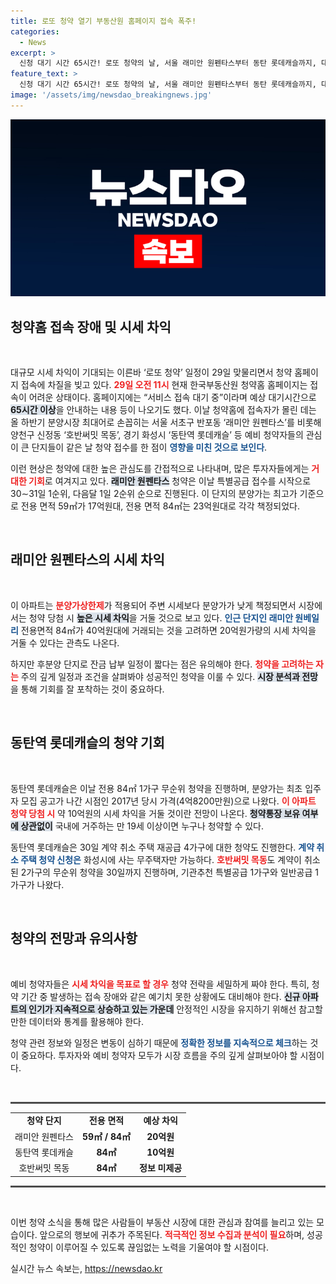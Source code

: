 ```yaml
---
title: 로또 청약 열기 부동산원 홈페이지 접속 폭주!
categories:
  - News
excerpt: >
  신청 대기 시간 65시간! 로또 청약의 날, 서울 래미안 원펜타스부터 동탄 롯데캐슬까지, 대박 시세 차익 기대! 화제의 단지들, 청약 열기로 홈페이지 먹통! 클릭해 더 알아보세요!
feature_text: >
  신청 대기 시간 65시간! 로또 청약의 날, 서울 래미안 원펜타스부터 동탄 롯데캐슬까지, 대박 시세 차익 기대! 화제의 단지들, 청약 열기로 홈페이지 먹통! 클릭해 더 알아보세요!
image: '/assets/img/newsdao_breakingnews.jpg'
---
```


<p><img src="/assets/img/newsdao_breakingnews.jpg" alt="implanttips 속보" /></p>

<h2 data-ke-size="size26">청약홈 접속 장애 및 시세 차익</h2>

<p data-ke-size="size16">&nbsp;</p>

<p>대규모 시세 차익이 기대되는 이른바 ‘로또 청약’ 일정이 29일 맞물리면서 청약 홈페이지 접속에 차질을 빚고 있다. <b><span style="color: #ee2323;">29일 오전 11시</span></b> 현재 한국부동산원 청약홈 홈페이지는 접속이 어려운 상태이다. 홈페이지에는 “서비스 접속 대기 중”이라며 예상 대기시간으로 <b><span style="background-color: #21538527;">65시간 이상</span></b>을 안내하는 내용 등이 나오기도 했다. 이날 청약홈에 접속자가 몰린 데는 올 하반기 분양시장 최대어로 손꼽히는 서울 서초구 반포동 ‘래미안 원펜타스’를 비롯해 양천구 신정동 ‘호반써밋 목동’, 경기 화성시 ‘동탄역 롯데캐슬’ 등 예비 청약자들의 관심이 큰 단지들이 같은 날 청약 접수를 한 점이 <b><span style="color: #1a5490;">영향을 미친 것으로 보인다</span></b>. </p>

<p>이런 현상은 청약에 대한 높은 관심도를 간접적으로 나타내며, 많은 투자자들에게는 <b><span style="color: #ee2323;">거대한 기회</span></b>로 여겨지고 있다. <b><span style="background-color: #21538527;">래미안 원펜타스</span></b> 청약은 이날 특별공급 접수를 시작으로 30∼31일 1순위, 다음달 1일 2순위 순으로 진행된다. 이 단지의 분양가는 최고가 기준으로 전용 면적 59㎡가 17억원대, 전용 면적 84㎡는 23억원대로 각각 책정되었다. </p>

<p data-ke-size="size16">&nbsp;</p>

<h2 data-ke-size="size26">래미안 원펜타스의 시세 차익</h2>

<p data-ke-size="size16">&nbsp;</p>

<p>이 아파트는 <b><span style="color: #ee2323;">분양가상한제</span></b>가 적용되어 주변 시세보다 분양가가 낮게 책정되면서 시장에서는 청약 당첨 시 <b><span style="background-color: #21538527;">높은 시세 차익</span></b>을 거둘 것으로 보고 있다. <b><span style="color: #1a5490;">인근 단지인 래미안 원베일리</span></b> 전용면적 84㎡가 40억원대에 거래되는 것을 고려하면 20억원가량의 시세 차익을 거둘 수 있다는 관측도 나온다. </p>

<p>하지만 후분양 단지로 잔금 납부 일정이 짧다는 점은 유의해야 한다. <b><span style="color: #ee2323;">청약을 고려하는 자는</span></b> 주의 깊게 일정과 조건을 살펴봐야 성공적인 청약을 이룰 수 있다. <b><span style="background-color: #21538527;">시장 분석과 전망</span></b>을 통해 기회를 잘 포착하는 것이 중요하다.</p>

<p data-ke-size="size16">&nbsp;</p>

<h2 data-ke-size="size26">동탄역 롯데캐슬의 청약 기회</h2>

<p data-ke-size="size16">&nbsp;</p>

<p>동탄역 롯데캐슬은 이날 전용 84㎡ 1가구 무순위 청약을 진행하며, 분양가는 최초 입주자 모집 공고가 나간 시점인 2017년 당시 가격(4억8200만원)으로 나왔다. <b><span style="color: #ee2323;">이 아파트 청약 당첨 시</span></b> 약 10억원의 시세 차익을 거둘 것이란 전망이 나온다. <b><span style="background-color: #21538527;">청약통장 보유 여부에 상관없이</span></b> 국내에 거주하는 만 19세 이상이면 누구나 청약할 수 있다. </p>

<p>동탄역 롯데캐슬은 30일 계약 취소 주택 재공급 4가구에 대한 청약도 진행한다. <b><span style="color: #1a5490;">계약 취소 주택 청약 신청은</span></b> 화성시에 사는 무주택자만 가능하다. <b><span style="color: #ee2323;">호반써밋 목동</span></b>도 계약이 취소된 2가구의 무순위 청약을 30일까지 진행하며, 기관추천 특별공급 1가구와 일반공급 1가구가 나왔다. </p>

<p data-ke-size="size16">&nbsp;</p>

<h2 data-ke-size="size26">청약의 전망과 유의사항</h2>

<p data-ke-size="size16">&nbsp;</p>

<p>예비 청약자들은 <b><span style="color: #ee2323;">시세 차익을 목표로 할 경우</span></b> 청약 전략을 세밀하게 짜야 한다. 특히, 청약 기간 중 발생하는 접속 장애와 같은 예기치 못한 상황에도 대비해야 한다. <b><span style="background-color: #21538527;">신규 아파트의 인기가 지속적으로 상승하고 있는 가운데</span></b> 안정적인 시장을 유지하기 위해선 참고할 만한 데이터와 통계를 활용해야 한다. </p>

<p>청약 관련 정보와 일정은 변동이 심하기 때문에 <b><span style="color: #1a5490;">정확한 정보를 지속적으로 체크</span></b>하는 것이 중요하다. 투자자와 예비 청약자 모두가 시장 흐름을 주의 깊게 살펴보아야 할 시점이다. </p>

<p data-ke-size="size16">&nbsp;</p>

<hr style="border: 0; height: 3px; background: #4c4c4c;">

<table style="width: 100%;">
<tr>
<td style="text-align: center; height: 17px;"><b>청약 단지</b></td>
<td style="text-align: center; height: 17px;"><b>전용 면적</b></td>
<td style="text-align: center; height: 17px;"><b>예상 차익</b></td>
</tr>
<tr>
<td style="text-align: center; height: 17px;">래미안 원펜타스</td>
<td style="text-align: center; height: 17px;"><b>59㎡ / 84㎡</b></td>
<td style="text-align: center; height: 17px;"><b>20억원</b></td>
</tr>
<tr>
<td style="text-align: center; height: 17px;">동탄역 롯데캐슬</td>
<td style="text-align: center; height: 17px;"><b>84㎡</b></td>
<td style="text-align: center; height: 17px;"><b>10억원</b></td>
</tr>
<tr>
<td style="text-align: center; height: 17px;">호반써밋 목동</td>
<td style="text-align: center; height: 17px;"><b>84㎡</b></td>
<td style="text-align: center; height: 17px;"><b>정보 미제공</b></td>
</tr>
</table>

<hr style="border: 0; height: 3px; background: #4c4c4c;">

<p data-ke-size="size16">&nbsp;</p>

<p>이번 청약 소식을 통해 많은 사람들이 부동산 시장에 대한 관심과 참여를 늘리고 있는 모습이다. 앞으로의 행보에 귀추가 주목된다. <b><span style="color: #ee2323;">적극적인 정보 수집과 분석이 필요</span></b>하며, 성공적인 청약이 이루어질 수 있도록 끊임없는 노력을 기울여야 할 시점이다.</p>
실시간 뉴스 속보는, <a href="https://newsdao.kr" rel="dofollow">https://newsdao.kr</a>


